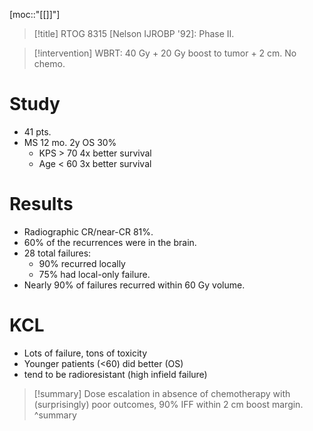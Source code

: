 [moc::"[[]]"]
>[!title]
> RTOG 8315 [Nelson IJROBP '92]: Phase II.

>[!intervention]
> WBRT: 40 Gy + 20 Gy boost to tumor + 2 cm. No chemo.

# Study
- 41 pts.
- MS 12 mo. 2y OS 30%
	- KPS > 70 4x better survival
	- Age < 60 3x better survival

# Results
- Radiographic CR/near-CR 81%.
- 60% of the recurrences were in the brain.
- 28 total failures:
	- 90% recurred locally
	- 75% had local-only failure.
- Nearly 90% of failures recurred within 60 Gy volume.

# KCL
- Lots of failure, tons of toxicity
- Younger patients (<60) did better (OS)
- tend to be radioresistant (high infield failure)

>[!summary]
> Dose escalation in absence of chemotherapy with (surprisingly) poor outcomes, 90% IFF within 2 cm boost margin.
>^summary
